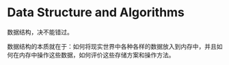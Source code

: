 # Data Structure and Algorithms

数据结构，决不能错过。

数据结构的本质就在于：如何将现实世界中各种各样的数据放入到内存中，并且如何在内存中操作这些数据，如何评价这些存储方案和操作方法。

